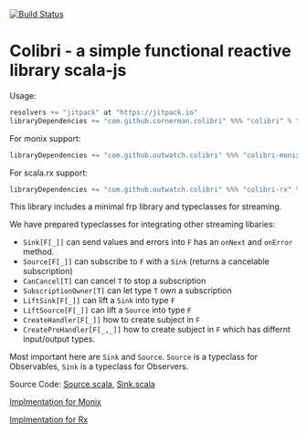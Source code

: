[![Build Status](https://travis-ci.org/cornerman/colibri.svg?branch=master)](https://travis-ci.org/cornerman/colibri)

# Colibri - a simple functional reactive library scala-js

Usage:
```scala
resolvers += "jitpack" at "https://jitpack.io"
libraryDependencies += "com.github.cornerman.colibri" %%% "colibri" % "master-SNAPSHOT"
```

For monix support:
```scala
libraryDependencies += "com.github.outwatch.colibri" %%% "colibri-monix" % "master-SNAPSHOT"
```

For scala.rx support:
```scala
libraryDependencies += "com.github.outwatch.colibri" %%% "colibri-rx" % "master-SNAPSHOT"
```

This library includes a minimal frp library and typeclasses for streaming.

We have prepared typeclasses for integrating other streaming libaries:
- `Sink[F[_]]` can send values and errors into `F` has an `onNext` and `onError` method.
- `Source[F[_]]` can subscribe to `F` with a `Sink` (returns a cancelable subscription)
- `CanCancel[T]` can cancel `T` to stop a subscription
- `SubscriptionOwner[T]` can let type `T` own a subscription
- `LiftSink[F[_]]` can lift a `Sink` into type `F`
- `LiftSource[F[_]]` can lift a `Source` into type `F`
- `CreateHandler[F[_]]` how to create subject in `F`
- `CreateProHandler[F[_,_]]` how to create subject in `F` which has differnt input/output types.

Most important here are `Sink` and `Source`. `Source` is a typeclass for Observables, `Sink` is a typeclass for Observers.

Source Code: [Source.scala](colibri/src/main/scala/colibri/Source.scala), [Sink.scala](colibri/src/main/scala/colibri/Sink.scala)

[Implmentation for Monix](monix/src/main/scala/colibri/ext/monix/package.scala)

[Implmentation for Rx](rx/src/main/scala/colibri/ext/rx/package.scala)
